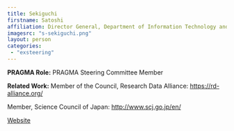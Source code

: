 ```yaml
---
title: Sekiguchi
firstname: Satoshi
affiliation: Director General, Department of Information Technology and Human Factors, National Institute of Advanced Industrial Science and Technology (AIST)
imagesrc: "s-sekiguchi.png"
layout: person
categories:
 - "exsteering"
---
```


**PRAGMA Role:** PRAGMA Steering Committee Member

**Related Work:** Member of the Council, Research Data Alliance: https://rd-alliance.org/

Member, Science Council of Japan: http://www.scj.go.jp/en/

[Website][1]

[1]: http://www.linkedin.com/in/sekiguchi34
